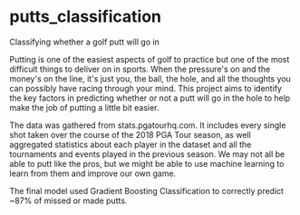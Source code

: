 # putts_classification
Classifying whether a golf putt will go in

Putting is one of the easiest aspects of golf to practice but one of the most difficult things to deliver on in sports. When the pressure's on and the money's on the line, it's just you, the ball, the hole, and all the thoughts you can possibly have racing through your mind. This project aims to identify the key factors in predicting whether or not a putt will go in the hole to help make the job of putting a little bit easier.

The data was gathered from stats.pgatourhq.com. It includes every single shot taken over the course of the 2018 PGA Tour season, as well aggregated statistics about each player in the dataset and all the tournaments and events played in the previous season. We may not all be able to putt like the pros, but we might be able to use machine learning to learn from them and improve our own game.

The final model used Gradient Boosting Classification to correctly predict ~87% of missed or made putts.

